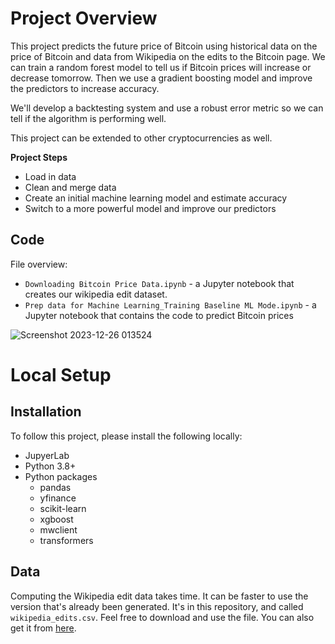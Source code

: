 # Project Overview

This project predicts the future price of Bitcoin using historical data on the price of Bitcoin and data from Wikipedia on the edits to the Bitcoin page. We can train a random forest model to tell us if Bitcoin prices will increase or decrease tomorrow. Then we use a gradient boosting model and improve the predictors to increase accuracy.


We'll develop a backtesting system and use a robust error metric so we can tell if the algorithm is performing well.

This project can be extended to other cryptocurrencies as well.

**Project Steps**

* Load in data
* Clean and merge data
* Create an initial machine learning model and estimate accuracy
* Switch to a more powerful model and improve our predictors

## Code

File overview:

* `Downloading Bitcoin Price Data.ipynb` -  a Jupyter notebook that creates our wikipedia edit dataset.
* `Prep data for Machine Learning_Training Baseline ML Mode.ipynb` - a Jupyter notebook that contains the code to predict Bitcoin prices

![Screenshot 2023-12-26 013524](https://github.com/ProjectHopper/Predict_Bitcoin_Price_W_MachineLearning-Python/assets/139052598/c929b294-ba02-473f-9a67-6649dbc5938e)  

# Local Setup

## Installation

To follow this project, please install the following locally:

* JupyerLab
* Python 3.8+
* Python packages
    * pandas
    * yfinance
    * scikit-learn
    * xgboost
    * mwclient
    * transformers

## Data

Computing the Wikipedia edit data takes time.  It can be faster to use the version that's already been generated.  It's in this repository, and called `wikipedia_edits.csv`.  Feel free to download and use the file.  You can also get it from [here](https://drive.google.com/uc?export=download&id=1XwJZ07bl2u-62yRMqV_emJGEXCI1u8dl).




